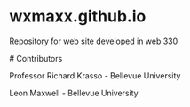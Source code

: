 # wxmaxx.github.io
<p>Repository for web site developed in web 330</p>
# Contributors
<p>Professor Richard Krasso - Bellevue University</p>
<p>Leon Maxwell - Bellevue University</p>
